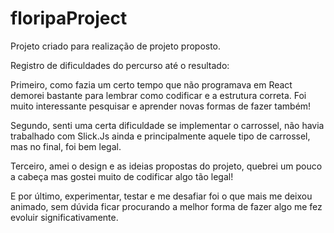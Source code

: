 # floripaProject
Projeto criado para realização de projeto proposto.

Registro de dificuldades do percurso até o resultado:

Primeiro, como fazia um certo tempo que não programava em React demorei bastante para lembrar como codificar e a estrutura correta. Foi muito interessante pesquisar e aprender novas formas de fazer também! 

Segundo, senti uma certa dificuldade se implementar o carrossel, não havia trabalhado com Slick.Js ainda e principalmente aquele tipo de carrossel, mas no final, foi bem legal.

Terceiro, amei o design e  as ideias propostas do projeto, quebrei um pouco a cabeça mas gostei muito de codificar algo tão legal!

E por último, experimentar, testar e me desafiar foi o que mais me deixou animado, sem dúvida ficar procurando a melhor forma de fazer algo me fez evoluir significativamente.
